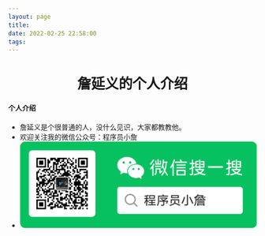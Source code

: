 ```yaml
---
layout: page
title: 
date: 2022-02-25 22:58:00
tags:
---
```


 <center>
     <h1>詹延义的个人介绍</h1>
 </center>

#### 个人介绍

* 詹延义是个很普通的人，没什么见识，大家都教教他。
* 欢迎关注我的微信公众号：程序员小詹
* ![](/images/wechat_mp.png)

